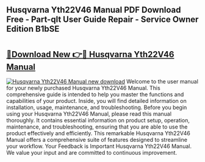 ## Husqvarna Yth22V46 Manual PDF Download Free - Part-qlt User Guide Repair - Service Owner Edition B1bSE

# <h2><a href="http://bc13149.oget.top/?id=Husqvarna+Yth22V46+Manual">🔗Download New 👉🔴 Husqvarna Yth22V46 Manual</a></h2>

[![Husqvarna Yth22V46 Manual new download](https://i.imgur.com/5g1atiW.png)](http://bc13149.oget.top/?id=Husqvarna+Yth22V46+Manual)
Welcome to the user manual for your newly purchased Husqvarna Yth22V46 Manual. This comprehensive guide is intended to help you master the functions and capabilities of your product. Inside, you will find detailed information on installation, usage, maintenance, and troubleshooting. Before you begin using your Husqvarna Yth22V46 Manual, please read this manual thoroughly. It contains essential information on product setup, operation, maintenance, and troubleshooting, ensuring that you are able to use the product effectively and efficiently. This remarkable Husqvarna Yth22V46 Manual offers a comprehensive suite of features designed to streamline your workflow. Your Feedback is Important Husqvarna Yth22V46 Manual. We value your input and are committed to continuous improvement.
